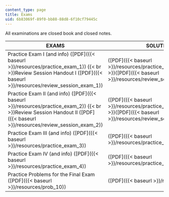 ```yaml
---
content_type: page
title: Exams
uid: 6b83069f-89f0-bb88-88d8-6f10cf79445c
---
```


All examinations are closed book and closed notes.

| EXAMS | SOLUTIONS |
| --- | --- |
| Practice Exam I (and info) ([PDF]({{< baseurl >}}/resources/practice_exam_1))  {{< br >}}Review Session Handout I ([PDF]({{< baseurl >}}/resources/review_session_exam_1)) | ([PDF]({{< baseurl >}}/resources/practice_exam_1_key))  {{< br >}}([PDF]({{< baseurl >}}/resources/review_session_exam_1_key)) |
| Practice Exam II (and info) ([PDF]({{< baseurl >}}/resources/practice_exam_2))  {{< br >}}Review Session Handout II ([PDF]({{< baseurl >}}/resources/review_session_exam_2)) | ([PDF]({{< baseurl >}}/resources/practice_exam_2_key))  {{< br >}}([PDF]({{< baseurl >}}/resources/review_session_exam_2_key)) |
| Practice Exam III (and info) ([PDF]({{< baseurl >}}/resources/practice_exam_3)) | ([PDF]({{< baseurl >}}/resources/practice_exam_3_key)) |
| Practice Exam IV (and info) ([PDF]({{< baseurl >}}/resources/practice_exam_4)) | ([PDF]({{< baseurl >}}/resources/practice_exam_4_key)) |
| Practice Problems for the Final Exam ([PDF]({{< baseurl >}}/resources/prob_10)) | ([PDF]({{< baseurl >}}/resources/sol_10))